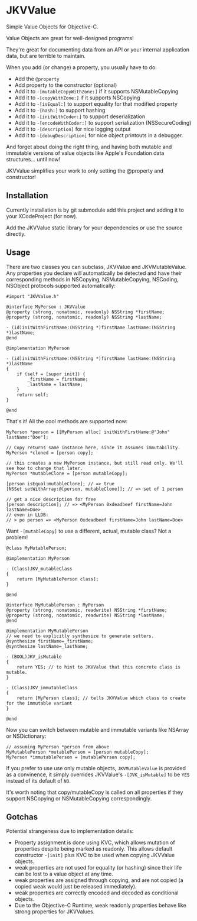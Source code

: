 JKVValue
========

Simple Value Objects for Objective-C.

Value Objects are great for well-designed programs!

They're great for documenting data from an API or your internal
application data, but are terrible to maintain.

When you add (or change) a property, you usually have to do:

- Add the `@property`
- Add property to the constructor (optional)
- Add it to `-[mutableCopyWithZone:]` if it supports NSMutableCopying
- Add it to `-[copyWithZone:]` if it supports NSCopying
- Add it to `-[isEqual:]` to support equality for that modified property
- Add it to `-[hash:]` to support hashing
- Add it to `-[initWithCoder:]` to support deserialization
- Add it to `-[encodeWithCoder:]` to support serialization (NSSecureCoding)
- Add it to `-[description]` for nice logging output
- Add it to `-[debugDescription]` for nice object printouts in a debugger.

And forget about doing the right thing, and having both mutable and immutable
versions of value objects like Apple's Foundation data structures...
until now!

JKVValue simplifies your work to only setting the @property and constructor!

Installation
------------

Currently installation is by git submodule add this project and adding it
to your XCodeProject (for now).

Add the JKVValue static library for your dependencies or use the source directly.

Usage
-----

There are two classes you can subclass, JKVValue and JKVMutableValue.
Any properties you declare will automatically be detected and have their
corresponding methods in NSCopying, NSMutableCopying, NSCoding, NSObject
protocols supported automatically:

    #import "JKVValue.h"

    @interface MyPerson : JKVValue
    @property (strong, nonatomic, readonly) NSString *firstName;
    @property (strong, nonatomic, readonly) NSString *lastName;

    - (id)initWithFirstName:(NSString *)firstName lastName:(NSString *)lastName;
    @end

    @implementation MyPerson

    - (id)initWithFirstName:(NSString *)firstName lastName:(NSString *)lastName
    {
        if (self = [super init]) {
            _firstName = firstName;
            _lastName = lastName;
        }
        return self;
    }

    @end

That's it! All the cool methods are supported now:

    MyPerson *person = [[MyPerson alloc] initWithFirstName:@"John" lastName:"Doe"];

    // Copy returns same instance here, since it assumes immutability.
    MyPerson *cloned = [person copy];

    // this creates a new MyPerson instance, but still read only. We'll see how to change that later.
    MyPerson *mutableClone = [person mutableCopy];

    [person isEqual:mutableClone]; // => true
    [NSSet setWithArray:@[person, mutableClone]]; // => set of 1 person

    // get a nice description for free
    [person description]; // => <MyPerson 0xdeadbeef firstName=John lastName=Doe>
    // even in LLDB:
    // > po person => <MyPerson 0xdeadbeef firstName=John lastName=Doe> 

Want `-[mutableCopy]` to use a different, actual, mutable class? Not a problem!

    @class MyMutablePerson;

    @implementation MyPerson

    - (Class)JKV_mutableClass
    {
        return [MyMutablePerson class];
    }

    @end

    @interface MyMutablePerson : MyPerson
    @property (strong, nonatomic, readwrite) NSString *firstName;
    @property (strong, nonatomic, readwrite) NSString *lastName;
    @end

    @implementation MyMutablePerson
    // we need to explicitly synthesize to generate setters.
    @synthesize firstName=_firstName;
    @synthesize lastName=_lastName;

    - (BOOL)JKV_isMutable
    {
        return YES; // to hint to JKVValue that this concrete class is mutable.
    }

    - (Class)JKV_immutableClass
    {
        return [MyPerson class]; // tells JKVValue which class to create for the immutable variant
    }

    @end

Now you can switch between mutable and immutable variants like NSArray or NSDictionary:

    // assuming MyPerson *person from above
    MyMutablePerson *mutablePerson = [person mutableCopy];
    MyPerson *immutablePerson = [mutablePerson copy];

If you prefer to use use only mutable objects, `JKVMutableValue` is provided as a
convinence, it simply overrides JKVValue's `-[JVK_isMutable]` to be `YES` instead of its
default of `NO`.

It's worth noting that copy/mutableCopy is called on all properties if they support
NSCopying or NSMutableCopying correspondingly.

Gotchas
-------

Potential strangeness due to implementation details:

 - Property assignment is done using KVC, which allows mutation of properties despite being marked as readonly. This allows default constructor `-[init]` plus KVC to be used when copying JKVValue objects.
 - weak properties are not used for equality (or hashing) since their life can be lost to a value object at any time.
 - weak properties are assigned through copying, and are not copied (a copied weak would just be released immediately).
 - weak properties are correctly encoded and decoded as conditional objects.
 - Due to the Objective-C Runtime, weak readonly properties behave like strong properties for JKVValues.


